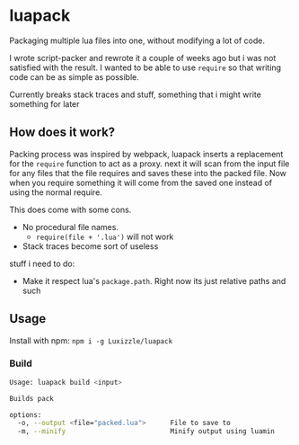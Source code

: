 # luapack

Packaging multiple lua files into one, without modifying a lot of code.

I wrote script-packer and rewrote it a couple of weeks ago but i was not satisfied with the result. I wanted to be able to use `require` so that writing code can be as simple as possible.

Currently breaks stack traces and stuff, something that i might write something for later

## How does it work?

Packing process was inspired by webpack, luapack inserts a replacement for the `require` function to act as a proxy. next it will scan from the input file for any files that the file requires and saves these into the packed file. Now when you require something it will come from the saved one instead of using the normal require.

This does come with some cons.
- No procedural file names.
  - `require(file + '.lua')` will not work
- Stack traces become sort of useless

stuff i need to do:
- Make it respect lua's `package.path`. Right now its just relative paths and such

## Usage

Install with npm: `npm i -g Luxizzle/luapack`

### Build

```sh
Usage: luapack build <input>

Builds pack

options:
  -o, --output <file="packed.lua">      File to save to
  -m, --minify                          Minify output using luamin
```

